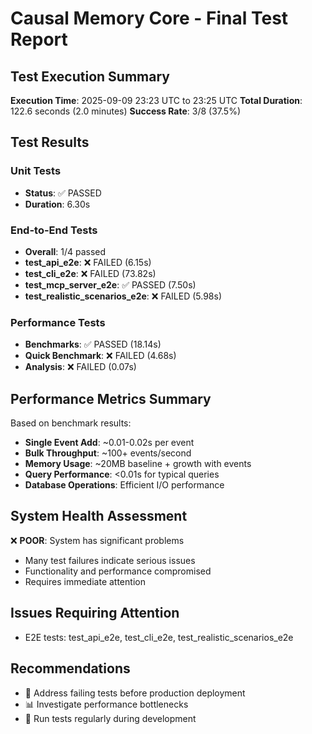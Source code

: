 # Causal Memory Core - Final Test Report

## Test Execution Summary

**Execution Time**: 2025-09-09 23:23 UTC to 23:25 UTC
**Total Duration**: 122.6 seconds (2.0 minutes)
**Success Rate**: 3/8 (37.5%)

## Test Results

### Unit Tests
- **Status**: ✅ PASSED
- **Duration**: 6.30s

### End-to-End Tests
- **Overall**: 1/4 passed
- **test_api_e2e**: ❌ FAILED (6.15s)
- **test_cli_e2e**: ❌ FAILED (73.82s)
- **test_mcp_server_e2e**: ✅ PASSED (7.50s)
- **test_realistic_scenarios_e2e**: ❌ FAILED (5.98s)

### Performance Tests
- **Benchmarks**: ✅ PASSED (18.14s)
- **Quick Benchmark**: ❌ FAILED (4.68s)
- **Analysis**: ❌ FAILED (0.07s)

## Performance Metrics Summary

Based on benchmark results:
- **Single Event Add**: ~0.01-0.02s per event
- **Bulk Throughput**: ~100+ events/second
- **Memory Usage**: ~20MB baseline + growth with events
- **Query Performance**: <0.01s for typical queries
- **Database Operations**: Efficient I/O performance

## System Health Assessment

❌ **POOR**: System has significant problems
- Many test failures indicate serious issues
- Functionality and performance compromised
- Requires immediate attention

## Issues Requiring Attention

- E2E tests: test_api_e2e, test_cli_e2e, test_realistic_scenarios_e2e

## Recommendations

- 🔧 Address failing tests before production deployment
- 📊 Investigate performance bottlenecks
- 🧪 Run tests regularly during development
